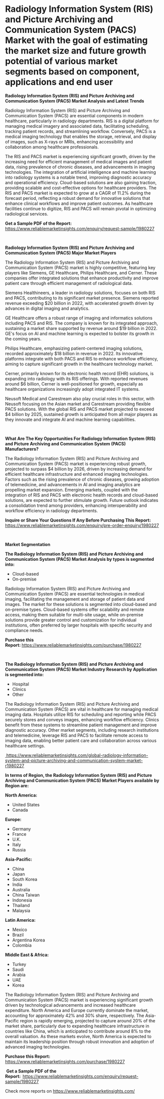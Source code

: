 <p><h1>Radiology Information System (RIS) and Picture Archiving and Communication System (PACS) Market with the goal of estimating the market size and future growth potential of various market segments based on component, applications and end user</h1></p><p><strong>Radiology Information System (RIS) and Picture Archiving and Communication System (PACS) Market Analysis and Latest Trends</strong></p>
<p><p>Radiology Information System (RIS) and Picture Archiving and Communication System (PACS) are essential components in modern healthcare, particularly in radiology departments. RIS is a digital platform for managing medical imagery and associated data, facilitating scheduling, tracking patient records, and streamlining workflow. Conversely, PACS is a medical imaging technology that enables the storage, retrieval, and display of images, such as X-rays or MRIs, enhancing accessibility and collaboration among healthcare professionals.</p><p>The RIS and PACS market is experiencing significant growth, driven by the increasing need for efficient management of medical images and patient data, rising prevalence of chronic diseases, and advancements in imaging technologies. The integration of artificial intelligence and machine learning into radiology systems is a notable trend, improving diagnostic accuracy and operational efficiency. Cloud-based solutions are also gaining traction, providing scalable and cost-effective options for healthcare providers. The RIS and PACS market is expected to grow at a CAGR of 11.2% during the forecast period, reflecting a robust demand for innovative solutions that enhance clinical workflows and improve patient outcomes. As healthcare facilities continue to digitize, RIS and PACS will remain pivotal in optimizing radiological services.</p></p>
<p><strong>Get a Sample PDF of the Report:&nbsp;</strong> <a href="https://www.reliablemarketinsights.com/enquiry/request-sample/1980227?utm_campaign=2935&utm_medium=2&utm_source=Github&utm_content=ia&utm_term=11032025&utm_id=radiology-information-system-ris-and-picture-archiving-and-communication-system-pacs">https://www.reliablemarketinsights.com/enquiry/request-sample/1980227</a></p>
<p>&nbsp;</p>
<p><strong>Radiology Information System (RIS) and Picture Archiving and Communication System (PACS) Major Market Players</strong></p>
<p><p>The Radiology Information System (RIS) and Picture Archiving and Communication System (PACS) market is highly competitive, featuring key players like Siemens, GE Healthcare, Philips Healthcare, and Cerner. These companies offer integrated solutions that enhance productivity and improve patient care through efficient management of radiological data.</p><p>Siemens Healthineers, a leader in radiology solutions, focuses on both RIS and PACS, contributing to its significant market presence. Siemens reported revenue exceeding $20 billion in 2022, with accelerated growth driven by advances in digital imaging and analytics.</p><p>GE Healthcare offers a robust range of imaging and informatics solutions including PACS and RIS. The company is known for its integrated approach, sustaining a market share supported by revenue around $19 billion in 2022. GE's focus on AI and machine learning is expected to bolster its growth in the coming years.</p><p>Philips Healthcare, emphasizing patient-centered imaging solutions, recorded approximately $18 billion in revenue in 2022. Its innovative platforms integrate with both PACS and RIS to enhance workflow efficiency, aiming to capture significant growth in the healthcare technology market.</p><p>Cerner, primarily known for its electronic health record (EHR) solutions, is expanding into radiology with its RIS offerings. With reported revenues around $6 billion, Cerner is well-positioned for growth, especially as healthcare organizations increasingly adopt integrated IT systems.</p><p>Neusoft Medical and Carestream also play crucial roles in this sector, with Neusoft focusing on the Asian market and Carestream providing flexible PACS solutions. With the global RIS and PACS market projected to exceed $4 billion by 2025, sustained growth is anticipated from all major players as they innovate and integrate AI and machine learning capabilities.</p></p>
<p>&nbsp;</p>
<p><strong>What Are The Key Opportunities For Radiology Information System (RIS) and Picture Archiving and Communication System (PACS) Manufacturers?</strong></p>
<p><p>The Radiology Information System (RIS) and Picture Archiving and Communication System (PACS) market is experiencing robust growth, projected to surpass $4 billion by 2026, driven by increasing demand for efficient healthcare infrastructure and enhanced imaging technologies. Factors such as the rising prevalence of chronic diseases, growing adoption of telemedicine, and advancements in AI and imaging analytics are propelling market expansion. Emerging markets, coupled with the integration of RIS and PACS with electronic health records and cloud-based solutions, are expected to further stimulate growth. Future outlook indicates a consolidation trend among providers, enhancing interoperability and workflow efficiency in radiology departments.</p></p>
<p><strong>Inquire or Share Your Questions If Any Before Purchasing This Report:</strong> <a href="https://www.reliablemarketinsights.com/enquiry/pre-order-enquiry/1980227?utm_campaign=2935&utm_medium=2&utm_source=Github&utm_content=ia&utm_term=11032025&utm_id=radiology-information-system-ris-and-picture-archiving-and-communication-system-pacs">https://www.reliablemarketinsights.com/enquiry/pre-order-enquiry/1980227</a></p>
<p>&nbsp;</p>
<p><strong>Market Segmentation</strong></p>
<p><strong>The Radiology Information System (RIS) and Picture Archiving and Communication System (PACS) Market Analysis by types is segmented into:</strong></p>
<p><ul><li>Cloud-based</li><li>On-premise</li></ul></p>
<p><p>Radiology Information System (RIS) and Picture Archiving and Communication System (PACS) are essential technologies in medical imaging, facilitating the management and storage of patient data and images. The market for these solutions is segmented into cloud-based and on-premise types. Cloud-based systems offer scalability and remote access, making them suitable for multi-site usage, while on-premise solutions provide greater control and customization for individual institutions, often preferred by larger hospitals with specific security and compliance needs.</p></p>
<p><strong>Purchase this Report:&nbsp;</strong><a href="https://www.reliablemarketinsights.com/purchase/1980227?utm_campaign=2935&utm_medium=2&utm_source=Github&utm_content=ia&utm_term=11032025&utm_id=radiology-information-system-ris-and-picture-archiving-and-communication-system-pacs">https://www.reliablemarketinsights.com/purchase/1980227</a></p>
<p>&nbsp;</p>
<p><strong>The Radiology Information System (RIS) and Picture Archiving and Communication System (PACS) Market Industry Research by Application is segmented into:</strong></p>
<p><ul><li>Hospital</li><li>Clinics</li><li>Other</li></ul></p>
<p><p>The Radiology Information System (RIS) and Picture Archiving and Communication System (PACS) are vital in healthcare for managing medical imaging data. Hospitals utilize RIS for scheduling and reporting while PACS securely stores and conveys images, enhancing workflow efficiency. Clinics benefit from these systems to streamline patient management and improve diagnostic accuracy. Other market segments, including research institutions and telemedicine, leverage RIS and PACS to facilitate remote access to imaging data, enabling better patient care and collaboration across various healthcare settings.</p></p>
<p><a href="https://www.reliablemarketinsights.com/global-radiology-information-system-and-picture-archiving-and-communication-system-market-r1980227?utm_campaign=2935&utm_medium=2&utm_source=Github&utm_content=ia&utm_term=11032025&utm_id=radiology-information-system-ris-and-picture-archiving-and-communication-system-pacs">&nbsp;https://www.reliablemarketinsights.com/global-radiology-information-system-and-picture-archiving-and-communication-system-market-r1980227</a></p>
<p><strong>In terms of Region, the Radiology Information System (RIS) and Picture Archiving and Communication System (PACS) Market Players available by Region are:</strong></p>
<p>
    <p> <strong> North America: </strong>
        <ul>
            <li>United States</li>
            <li>Canada</li>
        </ul>
        </p> 
    <p> <strong> Europe: </strong>
        <ul>
            <li>Germany</li>
            <li>France</li>
            <li>U.K.</li>
            <li>Italy</li>
            <li>Russia</li>
        </ul>
        </p> 
    <p> <strong> Asia-Pacific: </strong>
        <ul>
            <li>China</li>
            <li>Japan</li>
            <li>South Korea</li>
            <li>India</li>
            <li>Australia</li>
            <li>China Taiwan</li>
            <li>Indonesia</li>
            <li>Thailand</li>
            <li>Malaysia</li>
        </ul>
        </p> 
    <p> <strong> Latin America: </strong>
        <ul>
            <li>Mexico</li>
            <li>Brazil</li>
            <li>Argentina Korea</li>
            <li>Colombia</li>
        </ul>
        </p> 
    <p> <strong> Middle East & Africa: </strong>
        <ul>
            <li>Turkey</li>
            <li>Saudi</li>
            <li>Arabia</li>
            <li>UAE</li>
            <li>Korea</li>
        </ul>
    </p>
    </p>
<p><p>The Radiology Information System (RIS) and Picture Archiving and Communication System (PACS) market is experiencing significant growth driven by technological advancements and increased healthcare expenditure. North America and Europe currently dominate the market, accounting for approximately 42% and 30% share, respectively. The Asia-Pacific region is rapidly emerging, projected to capture around 20% of the market share, particularly due to expanding healthcare infrastructure in countries like China, which is anticipated to contribute around 8% to the overall valuation. As these markets evolve, North America is expected to maintain its leadership position through robust innovation and adoption of advanced imaging technologies.</p></p>
<p><strong>Purchase this Report: </strong><a href="https://www.reliablemarketinsights.com/purchase/1980227?utm_campaign=2935&utm_medium=2&utm_source=Github&utm_content=ia&utm_term=11032025&utm_id=radiology-information-system-ris-and-picture-archiving-and-communication-system-pacs">https://www.reliablemarketinsights.com/purchase/1980227</a></p>
<p>&nbsp;<strong>Get a Sample PDF of the Report:&nbsp;&nbsp;</strong><a href="https://www.reliablemarketinsights.com/enquiry/request-sample/1980227?utm_campaign=2935&utm_medium=2&utm_source=Github&utm_content=ia&utm_term=11032025&utm_id=radiology-information-system-ris-and-picture-archiving-and-communication-system-pacs">https://www.reliablemarketinsights.com/enquiry/request-sample/1980227</a></p>
<p><strong></strong></p>
<p>Check more reports on <a href="https://www.reliablemarketinsights.com/?utm_campaign=2935&utm_medium=2&utm_source=Github&utm_content=ia&utm_term=11032025&utm_id=radiology-information-system-ris-and-picture-archiving-and-communication-system-pacs">https://www.reliablemarketinsights.com/</a></p>